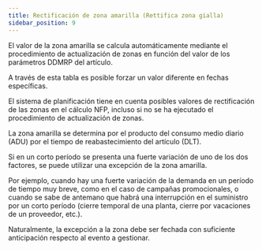 ```yaml
---
title: Rectificación de zona amarilla (Rettifica zona gialla)
sidebar_position: 9
---
```


El valor de la zona amarilla se calcula automáticamente mediante el procedimiento de actualización de zonas en función del valor de los parámetros DDMRP del artículo.

A través de esta tabla es posible forzar un valor diferente en fechas específicas.

El sistema de planificación tiene en cuenta posibles valores de rectificación de las zonas en el cálculo NFP, incluso si no se ha ejecutado el procedimiento de actualización de zonas.

La zona amarilla se determina por el producto del consumo medio diario (ADU) por el tiempo de reabastecimiento del artículo (DLT).

Si en un corto período se presenta una fuerte variación de uno de los dos factores, se puede utilizar una excepción de la zona amarilla.

Por ejemplo, cuando hay una fuerte variación de la demanda en un período de tiempo muy breve, como en el caso de campañas promocionales, o cuando se sabe de antemano que habrá una interrupción en el suministro por un corto período (cierre temporal de una planta, cierre por vacaciones de un proveedor, etc.).

Naturalmente, la excepción a la zona debe ser fechada con suficiente anticipación respecto al evento a gestionar.